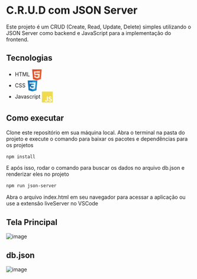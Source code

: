 # C.R.U.D com JSON Server
Este projeto é um CRUD (Create, Read, Update, Delete) simples utilizando o JSON Server como backend e JavaScript para a implementação do frontend.

## Tecnologias
- HTML <img align="center" alt="Gui-HTML" height="30" width="30" src="https://raw.githubusercontent.com/devicons/devicon/master/icons/html5/html5-original.svg">
- CSS <img align="center" alt="Gui-CSS" height="30" width="30" src="https://raw.githubusercontent.com/devicons/devicon/master/icons/css3/css3-original.svg">
- Javascript <img align="center" alt="Gui-Js" height="30" width="30" src="https://raw.githubusercontent.com/devicons/devicon/master/icons/javascript/javascript-plain.svg"> 

## Como executar

Clone este repositório em sua máquina local.
Abra o terminal na pasta do projeto e execute o comando para baixar os pacotes e dependências para os projetos
```bash
npm install
```
E após isso, rodar o comando para buscar os dados no arquivo db.json e renderizar eles no projeto
```bash
npm run json-server
```
Abra o arquivo index.html em seu navegador para acessar a aplicação ou use a extensão liveServer no VSCode

## Tela Principal
![image](https://user-images.githubusercontent.com/58920070/225934287-eca3a1d4-f86e-4d78-a4bf-2e56b7521a90.png)

 ## db.json
![image](https://user-images.githubusercontent.com/58920070/225933786-e96e5ae7-6c40-4a86-9e60-2ef659ddfea2.png)
